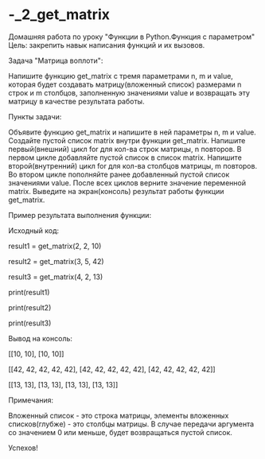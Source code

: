 # -_2_get_matrix
Домашняя работа по уроку "Функции в Python.Функция с параметром"
Цель: закрепить навык написания функций и их вызовов.



Задача "Матрица воплоти":

Напишите функцию get_matrix с тремя параметрами n, m и value, которая будет создавать матрицу(вложенный список) размерами n строк и m столбцов, заполненную значениями value и возвращать эту матрицу в качестве результата работы.



Пункты задачи:

Объявите функцию get_matrix и напишите в ней параметры n, m и value.
Создайте пустой список matrix внутри функции get_matrix.
Напишите первый(внешний) цикл for для кол-ва строк матрицы, n повторов.
В первом цикле добавляйте пустой список в список matrix.
Напишите второй(внутренний) цикл for для кол-ва столбцов матрицы, m повторов.
Во втором цикле пополняйте ранее добавленный пустой список значениями value.
После всех циклов верните значение переменной matrix.
Выведите на экран(консоль) результат работы функции get_matrix.


Пример результата выполнения функции:

Исходный код:

result1 = get_matrix(2, 2, 10)

result2 = get_matrix(3, 5, 42)

result3 = get_matrix(4, 2, 13)

print(result1)

print(result2)

print(result3)

Вывод на консоль:

[[10, 10], [10, 10]]

[[42, 42, 42, 42, 42], [42, 42, 42, 42, 42], [42, 42, 42, 42, 42]]

[[13, 13], [13, 13], [13, 13], [13, 13]]

Примечания:

Вложенный список - это строка матрицы, элементы вложенных списков(глубже) - это столбцы матрицы.
В случае передачи аргумента со значением 0 или меньше, будет возвращаться пустой список.




Успехов!
